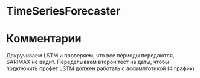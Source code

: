 # TimeSeriesForecaster


# Комментарии
Докручиваем LSTM и проверяем, что все периоды передаются, SARIMAX не видит.
Переделываем второй тест на даты, чтобы подключить профет
LSTM должен работать с ассимптотикой (4 график)
